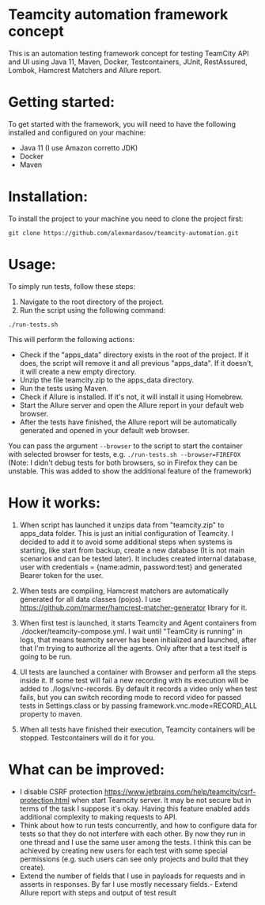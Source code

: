 # Teamcity automation framework concept

This is an automation testing framework concept for testing TeamCity API and UI using Java 11, Maven, Docker, Testcontainers, JUnit, RestAssured, Lombok, Hamcrest Matchers and Allure report.

# Getting started:

To get started with the framework, you will need to have the following installed and configured on your machine:
 - Java 11 (I use Amazon corretto JDK)
 - Docker
 - Maven

# Installation:

To install the project to your machine you need to clone the project first:

````
git clone https://github.com/alexmardasov/teamcity-automation.git
````

# Usage:

To simply run tests, follow these steps:

1. Navigate to the root directory of the project.
2. Run the script using the following command:
````
./run-tests.sh
````

This will perform the following actions:
- Check if the "apps_data" directory exists in the root of the project. If it does, the script will remove it and all previous "apps_data". If it doesn't, it will create a new empty directory.
- Unzip the file teamcity.zip to the apps_data directory.
- Run the tests using Maven.
- Check if Allure is installed. If it's not, it will install it using Homebrew.
- Start the Allure server and open the Allure report in your default web browser.
- After the tests have finished, the Allure report will be automatically generated and opened in your default web browser.

You can pass the argument `--browser` to the script to start the container with selected browser for tests, e.g. ``./run-tests.sh --browser=FIREFOX``
(Note: I didn't debug tests for both browsers, so in Firefox they can be unstable. This was added to show the additional feature of the framework)

# How it works:

1. When script has launched it unzips data from "teamcity.zip" to apps_data folder. This is just an initial configuration of Teamcity.
I decided to add it to avoid some additional steps when systems is starting, like start from backup, create a new database (It is not main scenarios and can be tested later).
It includes created internal database, user with credentials = {name:admin, password:test} and generated Bearer token for the user.

2. When tests are compiling, Hamcrest matchers are automatically generated for all data classes (pojos). I use https://github.com/marmer/hamcrest-matcher-generator
library for it.

3. When first test is launched, it starts Teamcity and Agent containers from ./docker/teamcity-compose.yml. I wait until "TeamCity is running" in logs, that means teamcity server has been 
initialized and launched, after that I'm trying to authorize all the agents. Only after that a test itself is going to be run.

4. UI tests are launched a container with Browser and perform all the steps inside it. If some test will fail a new recording with its execution will be added to ./logs/vnc-records. By default it records
a video only when test fails, but you can switch recording mode to record video for passed tests in Settings.class or by passing framework.vnc.mode=RECORD_ALL property to maven.

5. When all tests have finished their execution, Teamcity containers will be stopped. Testcontainers will do it for you.

# What can be improved:
- I disable CSRF protection https://www.jetbrains.com/help/teamcity/csrf-protection.html when start Teamcity server. It may be not secure but in terms of the task I suppose it's okay. Having this feature enabled adds additional complexity to making requests to API.
- Think about how to run tests concurrently, and how to configure data for tests so that they do not interfere with each other. By now they run in one thread and I use the same user among the tests. I think this can be achieved by creating new users for each test with some special permissions (e.g. such users can see only projects and build that they create).
- Extend the number of fields that I use in payloads for requests and in asserts in responses. By far I use mostly necessary fields.- Extend Allure report with steps and output of test result